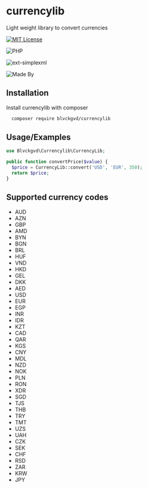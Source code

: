 
# currencylib

Light weight library to convert currencies



[![MIT License](https://img.shields.io/badge/License-MIT-green.svg)](https://choosealicense.com/licenses/mit/)

![PHP](https://badgen.net/badge/php/>=5.6/blue)

![ext-simplexml](https://badgen.net/badge/ext-simplexml/*/green)

![Made By](https://badgen.net/badge/author/blvckgvd(Anton-Shulzhenko)/green)


## Installation

Install currencylib with composer

```bash
  composer require blvckgvd/currencylib
```
    
## Usage/Examples

```php
use Blvckgvd\Currencylib\CurrencyLib;

public function convertPrice($value) {
  $price = CurrencyLib::convert('USD', 'EUR', 350);
  return $price;
}
```


## Supported currency codes

- AUD
- AZN
- GBP
- AMD
- BYN
- BGN
- BRL
- HUF
- VND
- HKD
- GEL
- DKK
- AED
- USD
- EUR
- EGP
- INR
- IDR
- KZT
- CAD
- QAR
- KGS
- CNY
- MDL
- NZD
- NOK
- PLN
- RON
- XDR
- SGD
- TJS
- THB
- TRY
- TMT
- UZS
- UAH
- CZK
- SEK
- CHF
- RSD
- ZAR
- KRW
- JPY


